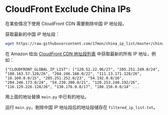 # CloudFront Exclude China IPs

在某些情况下使用 CloudFront CDN 需要剔除中国 IP 地址段。

获取最新的中国 IP 地址段：
```bash
wget https://raw.githubusercontent.com/17mon/china_ip_list/master/china_ip_list.txt
```

在 Amazon 给出 [CloudFront CDN 地址段列表](https://docs.aws.amazon.com/AmazonCloudFront/latest/DeveloperGuide/LocationsOfEdgeServers.html) 中获取最新的所有 IP 地址，例如：
```
{"CLOUDFRONT_GLOBAL_IP_LIST": ["120.52.22.96/27", "205.251.249.0/24", "180.163.57.128/26", "204.246.168.0/22", "111.13.171.128/26", "18.160.0.0/15", "205.251.252.0/23", "54.192.0.0/16", "204.246.173.0/24", "54.230.200.0/21", "120.253.240.192/26", "116.129.226.128/26", "130.176.0.0/17", "108.156.0.0/14" ...
```

用上面的地址替换 `main.py` 中已有的地址。

运行 `main.py`，剔除中国 IP 地址段后的地址段储存在 `filtered_ip_list.txt`。